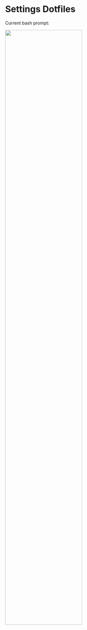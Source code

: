 # Settings Dotfiles

Current bash prompt: 

<img width="70%" src="http://40.media.tumblr.com/53ff556c9d8df41c4bc4a03318fbe6d6/tumblr_inline_o10m0bimBE1tvc5hi_1280.png">

